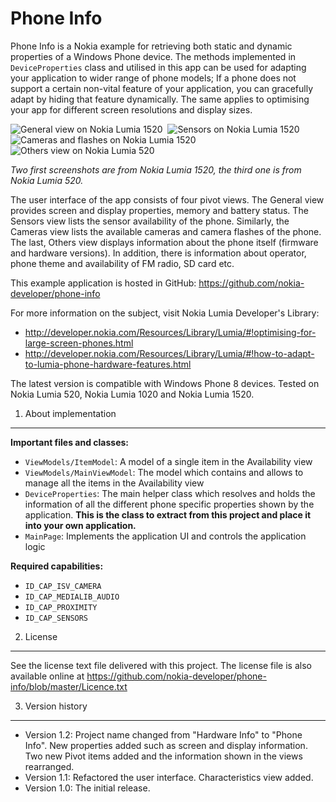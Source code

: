 Phone Info
==========

Phone Info is a Nokia example for retrieving both static and dynamic properties
of a Windows Phone device. The methods implemented in `DeviceProperties` class
and utilised in this app can be used for adapting your application to wider
range of phone models; If a phone does not support a certain non-vital feature
of your application, you can gracefully adapt by hiding that feature
dynamically. The same applies to optimising your app for different screen
resolutions and display sizes.

![General view on Nokia Lumia 1520](https://raw.github.com/nokia-developer/phone-info/master/doc/screenshots/general_l1520_small.png)&nbsp;
![Sensors on Nokia Lumia 1520](https://raw.github.com/nokia-developer/phone-info/master/doc/screenshots/sensors_l1520_small.png)&nbsp;
![Cameras and flashes on Nokia Lumia 1520](https://raw.github.com/nokia-developer/phone-info/master/doc/screenshots/camera_l1520_small.png)&nbsp;
![Others view on Nokia Lumia 520](https://raw.github.com/nokia-developer/phone-info/master/doc/screenshots/others_1_l520_small.png)

*Two first screenshots are from Nokia Lumia 1520, the third one is from Nokia Lumia 520.*

The user interface of the app consists of four pivot views. The General view
provides screen and display properties, memory and battery status. The Sensors
view lists the sensor availability of the phone. Similarly, the Cameras view
lists the available cameras and camera flashes of the phone. The last, Others
view displays information about the phone itself (firmware and hardware
versions). In addition, there is information about operator, phone theme and
availability of FM radio, SD card etc.

This example application is hosted in GitHub:
https://github.com/nokia-developer/phone-info

For more information on the subject, visit Nokia Lumia Developer's Library:

* http://developer.nokia.com/Resources/Library/Lumia/#!optimising-for-large-screen-phones.html
* http://developer.nokia.com/Resources/Library/Lumia/#!how-to-adapt-to-lumia-phone-hardware-features.html

The latest version is compatible with Windows Phone 8 devices. Tested on Nokia
Lumia 520, Nokia Lumia 1020 and Nokia Lumia 1520.


1. About implementation
-------------------------------------------------------------------------------

**Important files and classes:**

* `ViewModels/ItemModel`: A model of a single item in the Availability view
* `ViewModels/MainViewModel`: The model which contains and allows to manage all
  the items in the Availability view
* `DeviceProperties`: The main helper class which resolves and holds the
  information of all the different phone specific properties shown by the
  application. **This is the class to extract from this project and place it
  into your own application.**
* `MainPage`: Implements the application UI and controls the application logic

**Required capabilities:**

* `ID_CAP_ISV_CAMERA`
* `ID_CAP_MEDIALIB_AUDIO`
* `ID_CAP_PROXIMITY`
* `ID_CAP_SENSORS`


2. License
-------------------------------------------------------------------------------

See the license text file delivered with this project. The license file is also
available online at
https://github.com/nokia-developer/phone-info/blob/master/Licence.txt


3. Version history
-------------------------------------------------------------------------------

* Version 1.2: Project name changed from "Hardware Info" to "Phone Info". New
  properties added such as screen and display information. Two new Pivot items
  added and the information shown in the views rearranged.
* Version 1.1: Refactored the user interface. Characteristics view added.
* Version 1.0: The initial release.
